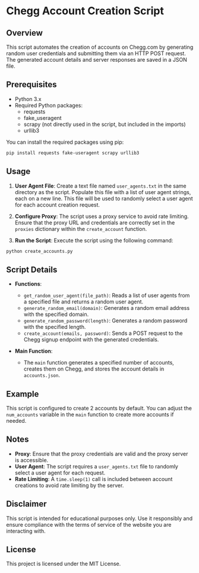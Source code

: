 # Chegg Account Creation Script

## Overview

This script automates the creation of accounts on Chegg.com by generating random user credentials and submitting them via an HTTP POST request. The generated account details and server responses are saved in a JSON file.

## Prerequisites

- Python 3.x
- Required Python packages:
  - requests
  - fake_useragent
  - scrapy (not directly used in the script, but included in the imports)
  - urllib3

You can install the required packages using pip:

```bash
pip install requests fake-useragent scrapy urllib3
```

## Usage

1. **User Agent File**: Create a text file named `user_agents.txt` in the same directory as the script. Populate this file with a list of user agent strings, each on a new line. This file will be used to randomly select a user agent for each account creation request.

2. **Configure Proxy**: The script uses a proxy service to avoid rate limiting. Ensure that the proxy URL and credentials are correctly set in the `proxies` dictionary within the `create_account` function.

3. **Run the Script**: Execute the script using the following command:

```bash
python create_accounts.py
```

## Script Details

- **Functions**:
  - `get_random_user_agent(file_path)`: Reads a list of user agents from a specified file and returns a random user agent.
  - `generate_random_email(domain)`: Generates a random email address with the specified domain.
  - `generate_random_password(length)`: Generates a random password with the specified length.
  - `create_account(emails, password)`: Sends a POST request to the Chegg signup endpoint with the generated credentials.

- **Main Function**: 
  - The `main` function generates a specified number of accounts, creates them on Chegg, and stores the account details in `accounts.json`.

## Example

This script is configured to create 2 accounts by default. You can adjust the `num_accounts` variable in the `main` function to create more accounts if needed.

## Notes

- **Proxy**: Ensure that the proxy credentials are valid and the proxy server is accessible.
- **User Agent**: The script requires a `user_agents.txt` file to randomly select a user agent for each request.
- **Rate Limiting**: A `time.sleep(1)` call is included between account creations to avoid rate limiting by the server.

## Disclaimer

This script is intended for educational purposes only. Use it responsibly and ensure compliance with the terms of service of the website you are interacting with.

## License

This project is licensed under the MIT License.
